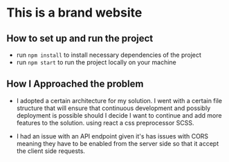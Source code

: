 # This is a brand website

## 

## How to set up and run the project

* run `npm install` to install necessary dependencies of the project
* run `npm start` to run the project locally on your machine

## How I Approached the problem

* I adopted a certain architecture for my solution. I went with a certain file structure that will ensure that continuous development and possibly deployment is possible should I decide I want to continue and add more features to the solution.
using react a css preprocessor SCSS.

* I had an issue with an API endpoint given it's has issues with CORS meaning they have to be enabled from the server side so that it accept the client side requests.